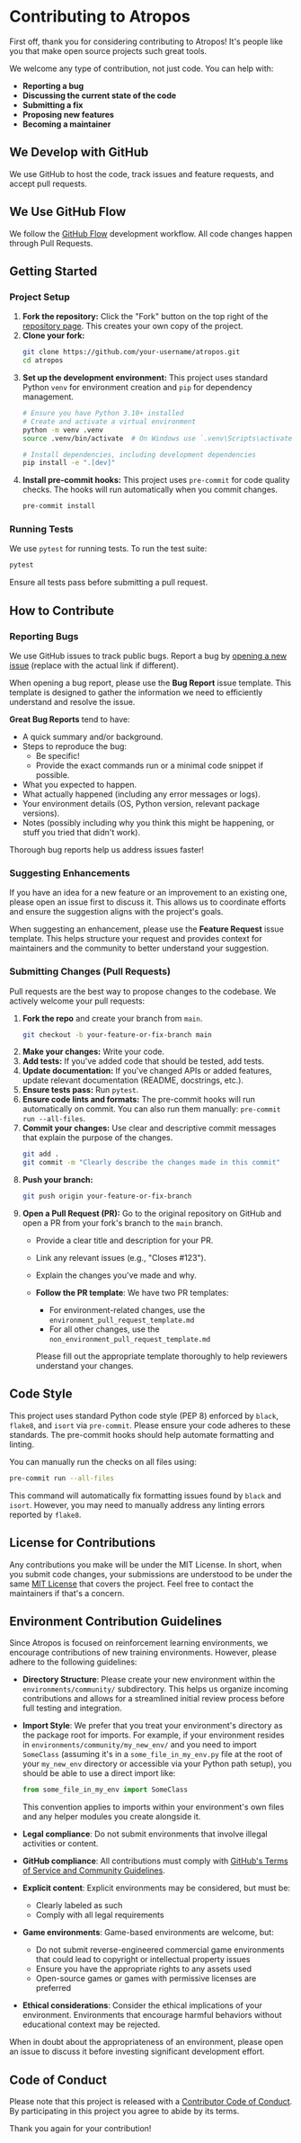# Contributing to Atropos

First off, thank you for considering contributing to Atropos! It's people like you that make open source projects such great tools.

We welcome any type of contribution, not just code. You can help with:
*   **Reporting a bug**
*   **Discussing the current state of the code**
*   **Submitting a fix**
*   **Proposing new features**
*   **Becoming a maintainer**

## We Develop with GitHub
We use GitHub to host the code, track issues and feature requests, and accept pull requests.

## We Use GitHub Flow
We follow the [GitHub Flow](https://docs.github.com) development workflow. All code changes happen through Pull Requests.

## Getting Started

### Project Setup

1.  **Fork the repository:** Click the "Fork" button on the top right of the [repository page](https://github.com/NousResearch/atropos). This creates your own copy of the project.
2.  **Clone your fork:**
    ```bash
    git clone https://github.com/your-username/atropos.git
    cd atropos
    ```
3.  **Set up the development environment:** This project uses standard Python `venv` for environment creation and `pip` for dependency management.
    ```bash
    # Ensure you have Python 3.10+ installed
    # Create and activate a virtual environment
    python -m venv .venv
    source .venv/bin/activate  # On Windows use `.venv\Scripts\activate`

    # Install dependencies, including development dependencies
    pip install -e ".[dev]"
    ```
4.  **Install pre-commit hooks:** This project uses `pre-commit` for code quality checks. The hooks will run automatically when you commit changes.
    ```bash
    pre-commit install
    ```

### Running Tests

We use `pytest` for running tests. To run the test suite:

```bash
pytest
```

Ensure all tests pass before submitting a pull request.

## How to Contribute

### Reporting Bugs

We use GitHub issues to track public bugs. Report a bug by [opening a new issue](https://github.com/NousResearch/atropos/issues) (replace with the actual link if different).

When opening a bug report, please use the **Bug Report** issue template. This template is designed to gather the information we need to efficiently understand and resolve the issue.

**Great Bug Reports** tend to have:

*   A quick summary and/or background.
*   Steps to reproduce the bug:
    *   Be specific!
    *   Provide the exact commands run or a minimal code snippet if possible.
*   What you expected to happen.
*   What actually happened (including any error messages or logs).
*   Your environment details (OS, Python version, relevant package versions).
*   Notes (possibly including why you think this might be happening, or stuff you tried that didn't work).

Thorough bug reports help us address issues faster!

### Suggesting Enhancements

If you have an idea for a new feature or an improvement to an existing one, please open an issue first to discuss it. This allows us to coordinate efforts and ensure the suggestion aligns with the project's goals.

When suggesting an enhancement, please use the **Feature Request** issue template. This helps structure your request and provides context for maintainers and the community to better understand your suggestion.

### Submitting Changes (Pull Requests)

Pull requests are the best way to propose changes to the codebase. We actively welcome your pull requests:

1.  **Fork the repo** and create your branch from `main`.
    ```bash
    git checkout -b your-feature-or-fix-branch main
    ```
2.  **Make your changes:** Write your code.
3.  **Add tests:** If you've added code that should be tested, add tests.
4.  **Update documentation:** If you've changed APIs or added features, update relevant documentation (README, docstrings, etc.).
5.  **Ensure tests pass:** Run `pytest`.
6.  **Ensure code lints and formats:** The pre-commit hooks will run automatically on commit. You can also run them manually: `pre-commit run --all-files`.
7.  **Commit your changes:** Use clear and descriptive commit messages that explain the purpose of the changes.
    ```bash
    git add .
    git commit -m "Clearly describe the changes made in this commit"
    ```
8.  **Push your branch:**
    ```bash
    git push origin your-feature-or-fix-branch
    ```
9.  **Open a Pull Request (PR):** Go to the original repository on GitHub and open a PR from your fork's branch to the `main` branch.
    *   Provide a clear title and description for your PR.
    *   Link any relevant issues (e.g., "Closes #123").
    *   Explain the changes you've made and why.
    *   **Follow the PR template**: We have two PR templates:
        - For environment-related changes, use the `environment_pull_request_template.md`
        - For all other changes, use the `non_environment_pull_request_template.md`

        Please fill out the appropriate template thoroughly to help reviewers understand your changes.

## Code Style

This project uses standard Python code style (PEP 8) enforced by `black`, `flake8`, and `isort` via `pre-commit`. Please ensure your code adheres to these standards. The pre-commit hooks should help automate formatting and linting.

You can manually run the checks on all files using:
```bash
pre-commit run --all-files
```
This command will automatically fix formatting issues found by `black` and `isort`. However, you may need to manually address any linting errors reported by `flake8`.

## License for Contributions
Any contributions you make will be under the MIT License. In short, when you submit code changes, your submissions are understood to be under the same [MIT License](LICENSE) that covers the project. Feel free to contact the maintainers if that's a concern.

## Environment Contribution Guidelines

Since Atropos is focused on reinforcement learning environments, we encourage contributions of new training environments. However, please adhere to the following guidelines:

*   **Directory Structure**: Please create your new environment within the `environments/community/` subdirectory. This helps us organize incoming contributions and allows for a streamlined initial review process before full testing and integration.
*   **Import Style**: We prefer that you treat your environment's directory as the package root for imports. For example, if your environment resides in `environments/community/my_new_env/` and you need to import `SomeClass` (assuming it's in a `some_file_in_my_env.py` file at the root of your `my_new_env` directory or accessible via your Python path setup), you should be able to use a direct import like:
    ```python
    from some_file_in_my_env import SomeClass
    ```
    This convention applies to imports within your environment's own files and any helper modules you create alongside it.
* **Legal compliance**: Do not submit environments that involve illegal activities or content.

* **GitHub compliance**: All contributions must comply with [GitHub's Terms of Service and Community Guidelines](https://docs.github.com/en/site-policy/github-terms/github-terms-of-service).

* **Explicit content**: Explicit environments may be considered, but must be:
  * Clearly labeled as such
  * Comply with all legal requirements

* **Game environments**: Game-based environments are welcome, but:
  * Do not submit reverse-engineered commercial game environments that could lead to copyright or intellectual property issues
  * Ensure you have the appropriate rights to any assets used
  * Open-source games or games with permissive licenses are preferred

* **Ethical considerations**: Consider the ethical implications of your environment. Environments that encourage harmful behaviors without educational context may be rejected.

When in doubt about the appropriateness of an environment, please open an issue to discuss it before investing significant development effort.

## Code of Conduct

Please note that this project is released with a [Contributor Code of Conduct](CODE_OF_CONDUCT.md). By participating in this project you agree to abide by its terms.

Thank you again for your contribution!
